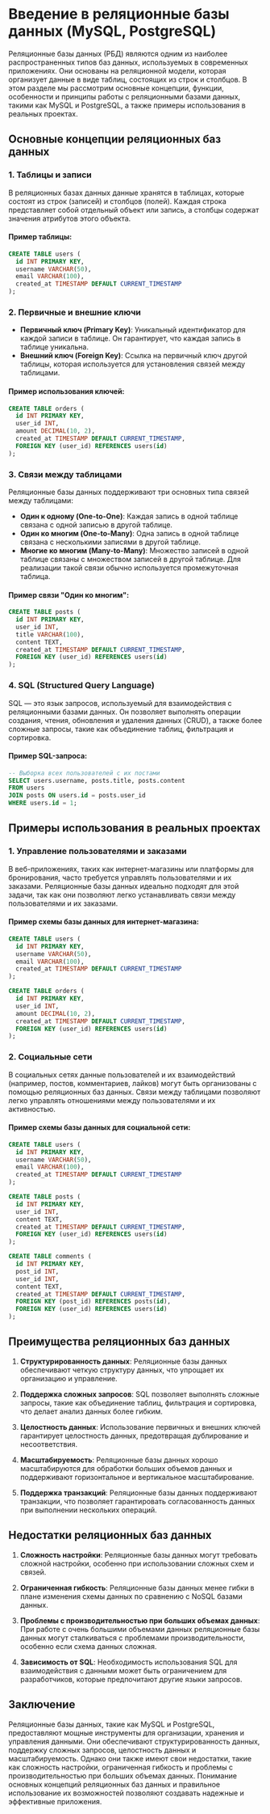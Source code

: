 # Введение в реляционные базы данных (MySQL, PostgreSQL)

Реляционные базы данных (РБД) являются одним из наиболее распространенных типов баз данных, используемых в современных приложениях. Они основаны на реляционной модели, которая организует данные в виде таблиц, состоящих из строк и столбцов. В этом разделе мы рассмотрим основные концепции, функции, особенности и принципы работы с реляционными базами данных, такими как MySQL и PostgreSQL, а также примеры использования в реальных проектах.

## Основные концепции реляционных баз данных

### 1. Таблицы и записи

В реляционных базах данных данные хранятся в таблицах, которые состоят из строк (записей) и столбцов (полей). Каждая строка представляет собой отдельный объект или запись, а столбцы содержат значения атрибутов этого объекта.

#### Пример таблицы:

```sql
CREATE TABLE users (
  id INT PRIMARY KEY,
  username VARCHAR(50),
  email VARCHAR(100),
  created_at TIMESTAMP DEFAULT CURRENT_TIMESTAMP
);
```

### 2. Первичные и внешние ключи

- **Первичный ключ (Primary Key)**: Уникальный идентификатор для каждой записи в таблице. Он гарантирует, что каждая запись в таблице уникальна.
- **Внешний ключ (Foreign Key)**: Ссылка на первичный ключ другой таблицы, которая используется для установления связей между таблицами.

#### Пример использования ключей:

```sql
CREATE TABLE orders (
  id INT PRIMARY KEY,
  user_id INT,
  amount DECIMAL(10, 2),
  created_at TIMESTAMP DEFAULT CURRENT_TIMESTAMP,
  FOREIGN KEY (user_id) REFERENCES users(id)
);
```

### 3. Связи между таблицами

Реляционные базы данных поддерживают три основных типа связей между таблицами:

- **Один к одному (One-to-One)**: Каждая запись в одной таблице связана с одной записью в другой таблице.
- **Один ко многим (One-to-Many)**: Одна запись в одной таблице связана с несколькими записями в другой таблице.
- **Многие ко многим (Many-to-Many)**: Множество записей в одной таблице связаны с множеством записей в другой таблице. Для реализации такой связи обычно используется промежуточная таблица.

#### Пример связи "Один ко многим":

```sql
CREATE TABLE posts (
  id INT PRIMARY KEY,
  user_id INT,
  title VARCHAR(100),
  content TEXT,
  created_at TIMESTAMP DEFAULT CURRENT_TIMESTAMP,
  FOREIGN KEY (user_id) REFERENCES users(id)
);
```

### 4. SQL (Structured Query Language)

SQL — это язык запросов, используемый для взаимодействия с реляционными базами данных. Он позволяет выполнять операции создания, чтения, обновления и удаления данных (CRUD), а также более сложные запросы, такие как объединение таблиц, фильтрация и сортировка.

#### Пример SQL-запроса:

```sql
-- Выборка всех пользователей с их постами
SELECT users.username, posts.title, posts.content
FROM users
JOIN posts ON users.id = posts.user_id
WHERE users.id = 1;
```

## Примеры использования в реальных проектах

### 1. Управление пользователями и заказами

В веб-приложениях, таких как интернет-магазины или платформы для бронирования, часто требуется управлять пользователями и их заказами. Реляционные базы данных идеально подходят для этой задачи, так как они позволяют легко устанавливать связи между пользователями и их заказами.

#### Пример схемы базы данных для интернет-магазина:

```sql
CREATE TABLE users (
  id INT PRIMARY KEY,
  username VARCHAR(50),
  email VARCHAR(100),
  created_at TIMESTAMP DEFAULT CURRENT_TIMESTAMP
);

CREATE TABLE orders (
  id INT PRIMARY KEY,
  user_id INT,
  amount DECIMAL(10, 2),
  created_at TIMESTAMP DEFAULT CURRENT_TIMESTAMP,
  FOREIGN KEY (user_id) REFERENCES users(id)
);
```

### 2. Социальные сети

В социальных сетях данные пользователей и их взаимодействий (например, постов, комментариев, лайков) могут быть организованы с помощью реляционных баз данных. Связи между таблицами позволяют легко управлять отношениями между пользователями и их активностью.

#### Пример схемы базы данных для социальной сети:

```sql
CREATE TABLE users (
  id INT PRIMARY KEY,
  username VARCHAR(50),
  email VARCHAR(100),
  created_at TIMESTAMP DEFAULT CURRENT_TIMESTAMP
);

CREATE TABLE posts (
  id INT PRIMARY KEY,
  user_id INT,
  content TEXT,
  created_at TIMESTAMP DEFAULT CURRENT_TIMESTAMP,
  FOREIGN KEY (user_id) REFERENCES users(id)
);

CREATE TABLE comments (
  id INT PRIMARY KEY,
  post_id INT,
  user_id INT,
  content TEXT,
  created_at TIMESTAMP DEFAULT CURRENT_TIMESTAMP,
  FOREIGN KEY (post_id) REFERENCES posts(id),
  FOREIGN KEY (user_id) REFERENCES users(id)
);
```

## Преимущества реляционных баз данных

1. **Структурированность данных**:
   Реляционные базы данных обеспечивают четкую структуру данных, что упрощает их организацию и управление.

2. **Поддержка сложных запросов**:
   SQL позволяет выполнять сложные запросы, такие как объединение таблиц, фильтрация и сортировка, что делает анализ данных более гибким.

3. **Целостность данных**:
   Использование первичных и внешних ключей гарантирует целостность данных, предотвращая дублирование и несоответствия.

4. **Масштабируемость**:
   Реляционные базы данных хорошо масштабируются для обработки больших объемов данных и поддерживают горизонтальное и вертикальное масштабирование.

5. **Поддержка транзакций**:
   Реляционные базы данных поддерживают транзакции, что позволяет гарантировать согласованность данных при выполнении нескольких операций.

## Недостатки реляционных баз данных

1. **Сложность настройки**:
   Реляционные базы данных могут требовать сложной настройки, особенно при использовании сложных схем и связей.

2. **Ограниченная гибкость**:
   Реляционные базы данных менее гибки в плане изменения схемы данных по сравнению с NoSQL базами данных.

3. **Проблемы с производительностью при больших объемах данных**:
   При работе с очень большими объемами данных реляционные базы данных могут сталкиваться с проблемами производительности, особенно если схема данных сложная.

4. **Зависимость от SQL**:
   Необходимость использования SQL для взаимодействия с данными может быть ограничением для разработчиков, которые предпочитают другие языки запросов.

## Заключение

Реляционные базы данных, такие как MySQL и PostgreSQL, предоставляют мощные инструменты для организации, хранения и управления данными. Они обеспечивают структурированность данных, поддержку сложных запросов, целостность данных и масштабируемость. Однако они также имеют свои недостатки, такие как сложность настройки, ограниченная гибкость и проблемы с производительностью при больших объемах данных. Понимание основных концепций реляционных баз данных и правильное использование их возможностей позволяют создавать надежные и эффективные приложения.
